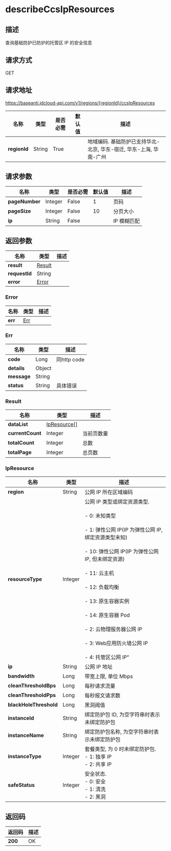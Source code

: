 # describeCcsIpResources


## 描述
查询基础防护已防护的托管区 IP 的安全信息

## 请求方式
GET

## 请求地址
https://baseanti.jdcloud-api.com/v1/regions/{regionId}/ccsIpResources

|名称|类型|是否必需|默认值|描述|
|---|---|---|---|---|
|**regionId**|String|True| |地域编码. 基础防护已支持华北-北京, 华东-宿迁, 华东-上海, 华南-广州|

## 请求参数
|名称|类型|是否必需|默认值|描述|
|---|---|---|---|---|
|**pageNumber**|Integer|False|1|页码|
|**pageSize**|Integer|False|10|分页大小|
|**ip**|String|False| |IP 模糊匹配|


## 返回参数
|名称|类型|描述|
|---|---|---|
|**result**|[Result](describeccsipresources#result)| |
|**requestId**|String| |
|**error**|[Error](describeccsipresources#error)| |

### <div id="error">Error</div>
|名称|类型|描述|
|---|---|---|
|**err**|[Err](describeccsipresources#err)| |
### <div id="err">Err</div>
|名称|类型|描述|
|---|---|---|
|**code**|Long|同http code|
|**details**|Object| |
|**message**|String| |
|**status**|String|具体错误|
### <div id="result">Result</div>
|名称|类型|描述|
|---|---|---|
|**dataList**|[IpResource[]](describeccsipresources#ipresource)| |
|**currentCount**|Integer|当前页数量|
|**totalCount**|Integer|总数|
|**totalPage**|Integer|总页数|
### <div id="ipresource">IpResource</div>
|名称|类型|描述|
|---|---|---|
|**region**|String|公网 IP 所在区域编码|
|**resourceType**|Integer|公网 IP 类型或绑定资源类型. <br><br>- 0: 未知类型<br><br>- 1: 弹性公网 IP(IP 为弹性公网 IP, 绑定资源类型未知)<br><br>- 10: 弹性公网 IP(IP 为弹性公网 IP, 但未绑定资源)<br><br>- 11: 云主机<br><br>- 12: 负载均衡<br><br>- 13: 原生容器实例<br><br>- 14: 原生容器 Pod<br><br>- 2: 云物理服务器公网 IP<br><br>- 3: Web应用防火墙公网 IP<br><br>- 4: 托管区公网 IP"<br>|
|**ip**|String|公网 IP 地址|
|**bandwidth**|Long|带宽上限, 单位 Mbps|
|**cleanThresholdBps**|Long|每秒请求流量|
|**cleanThresholdPps**|Long|每秒报文请求数|
|**blackHoleThreshold**|Long|黑洞阈值|
|**instanceId**|String|绑定防护包 ID, 为空字符串时表示未绑定防护包|
|**instanceName**|String|绑定防护包名称, 为空字符串时表示未绑定防护包|
|**instanceType**|Integer|套餐类型, 为 0 时未绑定防护包. <br>- 1: 独享 IP<br>- 2: 共享 IP|
|**safeStatus**|Integer|安全状态. <br>- 0: 安全<br>- 1: 清洗<br>- 2: 黑洞|

## 返回码
|返回码|描述|
|---|---|
|**200**|OK|
